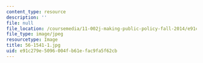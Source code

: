 ```yaml
---
content_type: resource
description: ''
file: null
file_location: /coursemedia/11-002j-making-public-policy-fall-2014/e91c279e5096004fb61efac9fa5f62cb_56-1541-1.jpg
file_type: image/jpeg
resourcetype: Image
title: 56-1541-1.jpg
uid: e91c279e-5096-004f-b61e-fac9fa5f62cb
---
```

